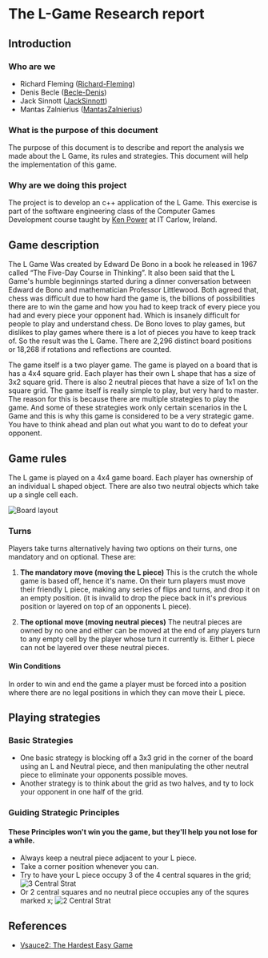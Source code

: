 # The L-Game Research report 
## Introduction

### Who are we
- Richard Fleming ([Richard-Fleming](https://github.com/Richard-Fleming))
- Denis Becle ([Becle-Denis](https://github.com/Becle-Denis))
- Jack Sinnott ([JackSinnott](https://github.com/JackSinnott))
- Mantas Zalnierius ([MantasZalnierius](https://github.com/MantasZalnierius))

### What is the purpose of this document
The purpose of this document is to describe and report the analysis we made about the L Game, its rules and strategies. This document will help the implementation of this game. 

### Why are we doing this project
The project is to develop an c++ application of the L Game. This exercise is part of the software engineering class of the Computer Games Development course taught by [Ken Power](https://github.com/kenpower) at IT Carlow, Ireland. 

## Game description
The L Game Was created by Edward De Bono in a book he released in 1967 called “The Five-Day Course in Thinking”. It also been said that the L Game's humble beginnings started during a dinner conversation between Edward de Bono and mathematician Professor Littlewood. Both agreed that, chess was difficult due to how hard the game is, the billions of possibilities there are to win the game and how you had to keep track of every piece you had and every piece your opponent had. Which is insanely difficult for people to play and understand chess. De Bono loves to play games, but dislikes to play games where there is a lot of pieces you have to keep track of. So the result was the L Game. There are 2,296 distinct board positions or 18,268 if rotations and reflections are counted.

The game itself is a two player game. The game is played on a board that is has a 4x4 square grid. Each player has their own L shape that has a size of 3x2 square grid. There is also 2 neutral pieces that have a size of 1x1 on the square grid. The game itself is really simple to play, but very hard to master. The reason for this is because there are multiple strategies to play the game.  And some of these strategies work only certain scenarios in the L Game and this is why this game is considered to be a very strategic game. You have to think ahead and plan out what you want to do to defeat your opponent. 

## Game rules

The L game is played on a 4x4 game board. Each player has ownership of an individual 
L shaped object. There are also two neutral objects which take up a single cell each.

![Board layout](https://user-images.githubusercontent.com/45257691/69731522-f29a1a80-1121-11ea-93ca-b6e2823e5f05.png)


### Turns

Players take turns alternatively having two options on their turns, one mandatory and on optional. These are:

1. **The mandatory move (moving the L piece)**
  This is the crutch the whole game is based off, hence it's name. On their turn
  players must move their friendly L piece, making any series of flips and turns,
  and drop it on an empty position. (it is invalid to drop the piece back in it's previous 
  position or layered on top of an opponents L piece).

1. **The optional move (moving neutral pieces)**
  The neutral pieces are owned by no one and either can be moved at the end of any players
  turn to any empty cell by the player whose turn it currently is. Either L piece can not be layered over these neutral pieces.

#### Win Conditions

In order to win and end the game a player must be forced into a position where there are
no legal positions in which they can move their L piece.

## Playing strategies
### Basic Strategies
- One basic strategy is blocking off a 3x3 grid in the corner of the board using an L and Neutral piece,
and then manipulating the other neutral piece to eliminate your opponents possible moves.
- Another strategy is to think about the grid as two halves, and ty to lock your opponent in one half of
the grid.

### Guiding Strategic Principles
#### These Principles won't win you the game, but they'll help you not lose for a while.
- Always keep a neutral piece adjacent to your L piece.
- Take a corner position whenever you can.
- Try to have your L piece occupy 3 of the 4 central squares in the grid;
![3 Central Strat](https://user-images.githubusercontent.com/45153107/69731977-b9ae7580-1122-11ea-807b-fc56d6311ce5.png)
- Or 2 central squares and no neutral piece occupies any of the squres marked x;
![2 Central Strat](https://user-images.githubusercontent.com/45153107/69732133-fb3f2080-1122-11ea-9252-c3f1ece522eb.png)

## References
- [Vsauce2: The Hardest Easy Game](https://youtu.be/64pA31_WJa0)
